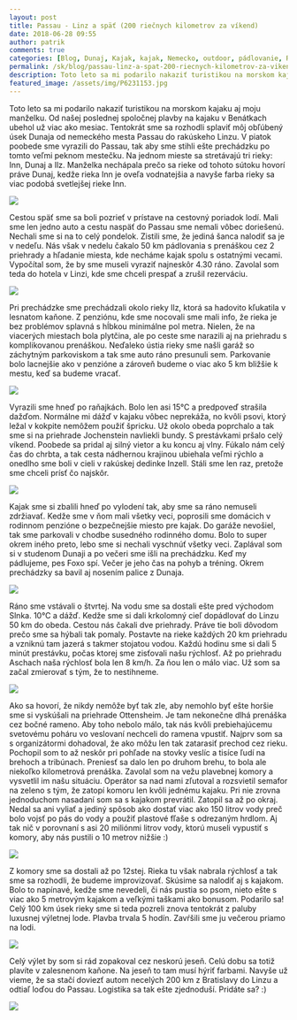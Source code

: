 ```yaml
---
layout: post
title: Passau - Linz a späť (200 riečnych kilometrov za víkend)
date: 2018-06-28 09:55
author: patrik
comments: true
categories: [Blog, Dunaj, Kajak, kajak, Nemecko, outdoor, pádlovanie, Rakúsko, rieka, Slovenčina]
permalink: /sk/blog/passau-linz-a-spat-200-riecnych-kilometrov-za-vikend/
description: Toto leto sa mi podarilo nakaziť turistikou na morskom kajaku aj moju manželku. Od našej poslednej spoločnej plavby na kajaku v Benátkach ubehol už viac ako mesiac. Tentokrát sme sa rozhodli splaviť môj obľúbený úsek Dunaja od nemeckého mesta Passau do rakúskeho Linzu.
featured_image: /assets/img/P6231153.jpg
---
```

Toto leto sa mi podarilo nakaziť turistikou na morskom kajaku aj moju manželku. Od našej poslednej spoločnej plavby na kajaku v Benátkach ubehol už viac ako mesiac. Tentokrát sme sa rozhodli splaviť môj obľúbený úsek Dunaja od nemeckého mesta Passau do rakúskeho Linzu. V piatok poobede sme vyrazili do Passau, tak aby sme stihli ešte prechádzku po tomto veľmi peknom mestečku. Na jednom mieste sa stretávajú tri rieky: Inn, Dunaj a Ilz. Manželka nechápala prečo sa rieke od tohoto sútoku hovorí práve Dunaj, kedže rieka Inn je oveľa vodnatejšia a navyše farba rieky sa viac podobá svetlejšej rieke Inn.

![](/assets/img/P6221087.jpg)

Cestou späť sme sa boli pozrieť v prístave na cestovný poriadok lodí. Mali sme len jedno auto a cestu naspäť do Passau sme nemali vôbec doriešenú. Nechali sme si na to celý pondelok. Zistili sme, že jediná šanca nalodiť sa je v nedeľu. Nás však v nedelu čakalo 50 km pádlovania s prenáškou cez 2 priehrady a hľadanie miesta, kde necháme kajak spolu s ostatnými vecami. Vypočítal som, že by sme museli vyraziť najneskôr 4.30 ráno. Zavolal som teda do hotela v Linzi, kde sme chceli prespať a zrušil rezerváciu.

![](/assets/img/P6221088.jpg)

Pri prechádzke sme prechádzali okolo rieky Ilz, ktorá sa hadovito kľukatila v lesnatom kaňone. Z penziónu, kde sme nocovali sme mali info, že rieka je bez problémov splavná s hĺbkou minimálne pol metra. Nielen, že na viacerých miestach bola plytčina, ale po ceste sme narazili aj na priehradu s komplikovanou prenáškou. Neďaleko ústia rieky sme našli garáž so záchytným parkoviskom a tak sme auto ráno presunuli sem. Parkovanie bolo lacnejšie ako v penzióne a zároveň budeme o viac ako 5 km bližšie k mestu, keď sa budeme vracať.

![](/assets/img/P6231153.jpg)

Vyrazili sme hneď po raňajkách. Bolo len asi 15°C a predpoveď strašila dažďom. Normálne mi dážď v kajaku vôbec neprekáža, no kvôli psovi, ktorý ležal v kokpite nemôžem použiť špricku. Už okolo obeda poprchalo a tak sme si na priehrade Jochenstein navliekli bundy. S prestávkami pršalo celý víkend. Poobede sa pridal aj silný vietor a ku koncu aj vlny. Fúkalo nám celý čas do chrbta, a tak cesta nádhernou krajinou ubiehala veľmi rýchlo a onedlho sme boli v cieli v rakúskej dedinke Inzell. Stáli sme len raz, pretože sme chceli prísť čo najskôr.

![](/assets/img/P6231212.jpg)

Kajak sme si zbalili hneď po vylodení tak, aby sme sa ráno nemuseli zdržiavať. Kedže sme v ňom mali všetky veci, poprosili sme domácich v rodinnom penzióne o bezpečnejšie miesto pre kajak. Do garáže nevošiel, tak sme parkovali v chodbe susedného rodinného domu. Bolo to super okrem iného preto, lebo sme si nechali vyschnúť všetky veci. Zaplával som si v studenom Dunaji a po večeri sme išli na prechádzku. Keď my pádlujeme, pes Foxo spí. Večer je jeho čas na pohyb a tréning. Okrem prechádzky sa bavil aj nosením palice z Dunaja.

![](/assets/img/P6231179.jpg)

Ráno sme vstávali o štvrtej. Na vodu sme sa dostali ešte pred východom Slnka. 10°C a dážď. Kedže sme si dali krkolomný cieľ dopádlovať do Linzu 50 km do obeda. Cestou nás čakali dve priehrady. Práve tie boli dôvodom prečo sme sa hýbali tak pomaly. Postavte na rieke každých 20 km priehradu a vzniknú tam jazerá s takmer stojatou vodou. Každú hodinu sme si dali 5 minút prestávku, počas ktorej sme zisťovali našu rýchlosť. Až po priehradu Aschach naša rýchlosť bola len 8 km/h. Za ňou len o málo viac. Už som sa začal zmierovať s tým, že to nestihneme.

![](/assets/img/P6241254.jpg)

Ako sa hovorí, že nikdy nemôže byť tak zle, aby nemohlo byť ešte horšie sme si vyskúšali na priehrade Ottensheim. Je tam nekonečne dlhá prenáška cez bočné rameno. Aby toho nebolo málo, tak nás kvôli prebiehajúcemu svetovému poháru vo veslovaní nechceli do ramena vpustiť. Najprv som sa s organizátormi dohadoval, že ako môžu len tak zatarasiť prechod cez rieku. Pochopil som to až neskôr pri pohľade na stovky veslíc a tisíce ľudí na brehoch a tribúnach. Preniesť sa dalo len po druhom brehu, to bola ale niekoľko kilometrová prenáška. Zavolal som na vežu plavebnej komory a vysvetlil im našu situáciu. Operátor sa nad nami zľutoval a rozsvietil semafor na zeleno s tým, že zatopí komoru len kvôli jednému kajaku. Pri nie zrovna jednoduchom nasadaní som sa s kajakom prevrátil. Zatopil sa až po okraj. Nedal sa ani vyliať a jediný spôsob ako dostať viac ako 150 litrov vody preč bolo vojsť po pás do vody a použiť plastové fľaše s odrezaným hrdlom. Aj tak nič v porovnaní s asi 20 miliónmi litrov vody, ktorú museli vypustiť s komory, aby nás pustili o 10 metrov nižšie :)

![](/assets/img/P6241262.jpg)

Z komory sme sa dostali až po 12stej. Rieka tu však nabrala rýchlosť a tak sme sa rozhodli, že budeme improvizovať. Skúsime sa nalodiť aj s kajakom. Bolo to napínavé, kedže sme nevedeli, či nás pustia so psom, nieto ešte s viac ako 5 metrovým kajakom a veľkými taškami ako bonusom. Podarilo sa! Celý 100 km úsek rieky sme si teda pozreli znova tentokrát z paluby luxusnej výletnej lode. Plavba trvala 5 hodín. Zavŕšili sme ju večerou priamo na lodi.

![](/assets/img/P6241319.jpg)

Celý výlet by som si rád zopakoval cez neskorú jeseň. Celú dobu sa totiž plavíte v zalesnenom kaňone. Na jeseň to tam musí hýriť farbami. Navyše už vieme, že sa stačí doviezť autom necelých 200 km z Bratislavy do Linzu a odtiaľ loďou do Passau. Logistika sa tak ešte zjednoduší. Pridáte sa? :)

![](/assets/img/P6241456.jpg)